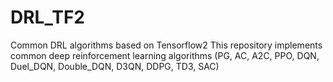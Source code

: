 # DRL_TF2
Common DRL algorithms based on Tensorflow2
This repository implements common deep reinforcement learning algorithms (PG, AC, A2C, PPO, DQN, Duel_DQN, Double_DQN, D3QN, DDPG, TD3, SAC)

